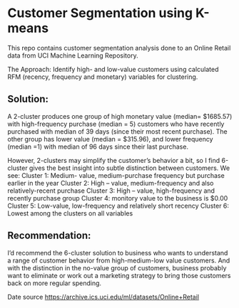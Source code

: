 # Customer Segmentation using K-means

This repo contains customer segmentation analysis done to an Online Retail data from UCI Machine Learning Repository.

The Approach: Identify high- and low-value customers using calculated RFM (recency, frequency and monetary) variables for clustering.

## Solution:
A 2-cluster produces one group of high monetary value (median= $1685.57) with high-frequency purchase (median = 5) customers who have recently purchased with median of 39 days (since their most recent purchase). The other group has lower value (median = $315.96), and lower frequency (median =1) with median of 96 days since their last purchase.

However, 2-clusters may simplify the customer’s behavior a bit, so I find 6-cluster gives the best insight into subtle distinction between customers. We see:
Cluster 1: Medium- value, medium-purchase frequency but purchase earlier in the year 
Cluster 2: High – value, medium-frequency and also relatively-recent purchase
Cluster 3: High – value, high-frequency and recently purchase group
Cluster 4: monitory value to the business is $0.00
Cluster 5: Low-value, low-frequency and relatively short recency 
Cluster 6: Lowest among the clusters on all variables

## Recommendation: 
I’d recommend the 6-cluster solution to business who wants to understand a range of customer behavior from high-medium-low value customers. And with the distinction in the no-value group of customers, business probably want to eliminate or work out a marketing strategy to bring those customers back on more regular spending.

Date source
https://archive.ics.uci.edu/ml/datasets/Online+Retail 